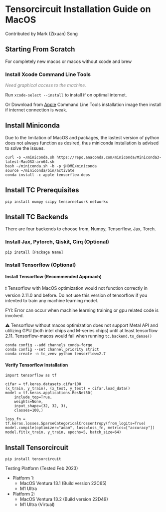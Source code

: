 # Tensorcircuit Installation Guide on MacOS

Contributed by Mark (Zixuan) Song

## Starting From Scratch

For completely new macos or macos without xcode and brew

### Install Xcode Command Line Tools

<font color=gray><em>Need graphical access to the machine.</em></font>

Run `xcode-select --install` to install if on optimal internet.

Or Download from [Apple](https://developer.apple.com/download/more/) Command Line Tools installation image then install if internet connection is weak.

## Install Miniconda

Due to the limitation of MacOS and packages, the lastest version of python does not always function as desired, thus miniconda installation is advised to solve the issues.

```
curl -o ~/miniconda.sh https://repo.anaconda.com/miniconda/Miniconda3-latest-MacOSX-arm64.sh
bash ~/miniconda.sh -b -p $HOME/miniconda
source ~/miniconda/bin/activate
conda install -c apple tensorflow-deps
```

## Install TC Prerequisites

```
pip install numpy scipy tensornetwork networkx
```

## Install TC Backends

There are four backends to choose from, Numpy, Tensorflow, Jax, Torch.

### Install Jax, Pytorch, Qiskit, Cirq (Optional)

```
pip install [Package Name]
```

### Install Tensorflow (Optional)

#### Install Tensorflow (Recommended Approach)

❗️ Tensorflow with MacOS optimization would not function correctly in version 2.11.0 and before. Do not use this version of tensorflow if you intented to train any machine learning model.

FYI: Error can occur when machine learning training or gpu related code is involved.

⚠️ Tensorflow without macos optimization does not support Metal API and utilizing GPU (both intel chips and M-series chips) until at least tensorflow 2.11. Tensorflow-macos would fail when running `tc.backend.to_dense()`

```
conda config --add channels conda-forge
conda config --set channel_priority strict
conda create -n tc_venv python tensorflow=2.7
```

#### Verify Tensorflow Installation

```
import tensorflow as tf

cifar = tf.keras.datasets.cifar100
(x_train, y_train), (x_test, y_test) = cifar.load_data()
model = tf.keras.applications.ResNet50(
    include_top=True,
    weights=None,
    input_shape=(32, 32, 3),
    classes=100,)

loss_fn = tf.keras.losses.SparseCategoricalCrossentropy(from_logits=True)
model.compile(optimizer="adam", loss=loss_fn, metrics=["accuracy"])
model.fit(x_train, y_train, epochs=5, batch_size=64)
```

## Install Tensorcircuit

```
pip install tensorcircuit
```

Testing Platform (Tested Feb 2023)

- Platform 1:
  - MacOS Ventura 13.1 (Build version 22C65)
  - M1 Ultra
- Platform 2:
  - MacOS Ventura 13.2 (Build version 22D49)
  - M1 Ultra (Virtual)
